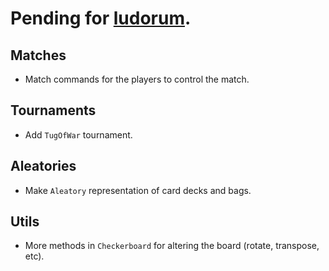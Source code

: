 # Pending for [ludorum](https://github.com/LeonardoVal/ludorum.js).

## Matches

+ Match commands for the players to control the match.

## Tournaments

+ Add `TugOfWar` tournament.

## Aleatories

+ Make `Aleatory` representation of card decks and bags.

## Utils

+ More methods in `Checkerboard` for altering the board (rotate, transpose, etc).
